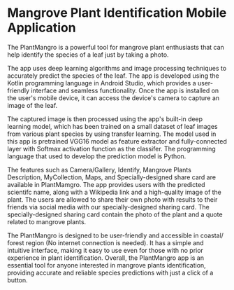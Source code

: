 # Mangrove Plant Identification Mobile Application 

The PlantMangro is a powerful tool for mangrove plant enthusiasts that can help identify the species of a leaf just by taking a photo.

The app uses deep learning algorithms and image processing techniques to accurately predict the species of the leaf. The app is developed using the Kotlin programming language in Android Studio, which provides a user-friendly interface and seamless functionality. Once the app is installed on the user's mobile device, it can access the device's camera to capture an image of the leaf.

The captured image is then processed using the app's built-in deep learning model, which has been trained on a small dataset of leaf images from various plant species by using transfer learning. The model used in this app is pretrained VGG16 model as feature extractor and fully-connected layer with Softmax activation function as the classifer. The programming language that used to develop the prediction model is Python.

The features such as Camera/Gallery, Identify, Mangrove Plants Description, MyCollection, Maps, and Specially-designed share card are available in PlantMamgro. The app provides users with the predicted scientifc name, along with a Wikipedia link and a high-quality image of the plant. The users are allowed to share their own photo with results to their friends via social media with our specially-designed sharing card. The specially-designed sharing card contain the photo of the plant and a quote related to mangrove plants.

The PlantMangro is designed to be user-friendly and accessible in coastal/ forest region (No internet connection is needed). It has a simple and intuitive interface, making it easy to use even for those with no prior experience in plant identification. Overall, the PlantMangro app is an essential tool for anyone interested in mangrove plants identification, providing accurate and reliable species predictions with just a click of a button.
